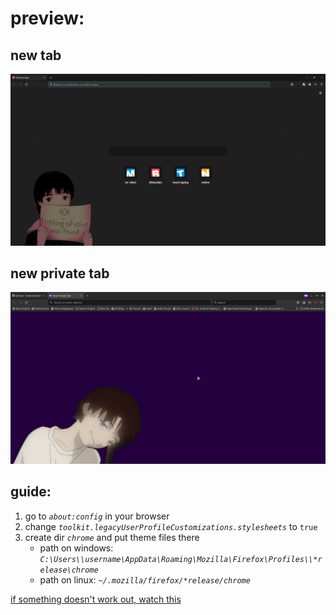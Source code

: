 # preview:

## new tab
![preview.png](./preview.png)

## new private tab
![private_preview.png](./private_preview.png)

## guide:

1. go to *`about:config`* in your browser
2. change *`toolkit.legacyUserProfileCustomizations.stylesheets`* to `true`
3. create dir *`chrome`* and put theme files there
    * path on windows: *`C:\Users\\username\AppData\Roaming\Mozilla\Firefox\Profiles\\*release\chrome`*
    * path on linux: *`~/.mozilla/firefox/*release/chrome`*

[if something doesn't work out, watch this](https://youtu.be/BmchttxZ85w)
